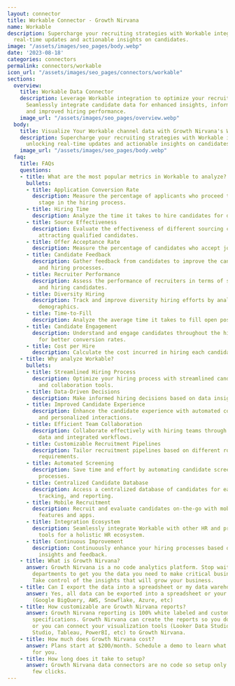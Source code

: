 ```yaml
---
layout: connector
title: Workable Connector - Growth Nirvana
name: Workable
description: Supercharge your recruiting strategies with Workable integration, unlocking
  real-time updates and actionable insights on candidates.
image: "/assets/images/seo_pages/body.webp"
date: '2023-08-18'
categories: connectors
permalink: connectors/workable
icon_url: "/assets/images/seo_pages/connectors/workable"
sections:
  overview:
    title: Workable Data Connector
    description: Leverage Workable integration to optimize your recruiting processes.
      Seamlessly integrate candidate data for enhanced insights, informed decisions,
      and improved hiring performance.
    image_url: "/assets/images/seo_pages/overview.webp"
  body:
    title: Visualize Your Workable channel data with Growth Nirvana's Workable Connector
    description: Supercharge your recruiting strategies with Workable integration,
      unlocking real-time updates and actionable insights on candidates.
    image_url: "/assets/images/seo_pages/body.webp"
  faq:
    title: FAQs
    questions:
    - title: What are the most popular metrics in Workable to analyze?
      bullets:
      - title: Application Conversion Rate
        description: Measure the percentage of applicants who proceed to the next
          stage in the hiring process.
      - title: Hiring Time
        description: Analyze the time it takes to hire candidates for different roles.
      - title: Source Effectiveness
        description: Evaluate the effectiveness of different sourcing channels in
          attracting qualified candidates.
      - title: Offer Acceptance Rate
        description: Measure the percentage of candidates who accept job offers.
      - title: Candidate Feedback
        description: Gather feedback from candidates to improve the candidate experience
          and hiring processes.
      - title: Recruiter Performance
        description: Assess the performance of recruiters in terms of sourcing, screening,
          and hiring candidates.
      - title: Diversity Hiring
        description: Track and improve diversity hiring efforts by analyzing candidate
          demographics.
      - title: Time-to-Fill
        description: Analyze the average time it takes to fill open positions.
      - title: Candidate Engagement
        description: Understand and engage candidates throughout the hiring process
          for better conversion rates.
      - title: Cost per Hire
        description: Calculate the cost incurred in hiring each candidate.
    - title: Why analyze Workable?
      bullets:
      - title: Streamlined Hiring Process
        description: Optimize your hiring process with streamlined candidate management
          and collaboration tools.
      - title: Data-Driven Decisions
        description: Make informed hiring decisions based on data insights and analytics.
      - title: Improved Candidate Experience
        description: Enhance the candidate experience with automated communication
          and personalized interactions.
      - title: Efficient Team Collaboration
        description: Collaborate effectively with hiring teams through shared candidate
          data and integrated workflows.
      - title: Customizable Recruitment Pipelines
        description: Tailor recruitment pipelines based on different roles and hiring
          requirements.
      - title: Automated Screening
        description: Save time and effort by automating candidate screening and evaluation
          processes.
      - title: Centralized Candidate Database
        description: Access a centralized database of candidates for easy searching,
          tracking, and reporting.
      - title: Mobile Recruitment
        description: Recruit and evaluate candidates on-the-go with mobile-friendly
          features and apps.
      - title: Integration Ecosystem
        description: Seamlessly integrate Workable with other HR and productivity
          tools for a holistic HR ecosystem.
      - title: Continuous Improvement
        description: Continuously enhance your hiring processes based on data-driven
          insights and feedback.
    - title: What is Growth Nirvana?
      answer: Growth Nirvana is a no code analytics platform. Stop waiting for other
        departments to get you the data you need to make critical business decisions.
        Take control of the insights that will grow your business.
    - title: Can I export the data into a spreadsheet or my data warehouse?
      answer: Yes, all data can be exported into a spreadsheet or your data warehouse
        (Google BigQuery, AWS, Snowflake, Azure, etc)
    - title: How customizable are Growth Nirvana reports?
      answer: Growth Nirvana reporting is 100% white labeled and customized to your
        specifications. Growth Nirvana can create the reports so you don’t have to
        or you can connect your visualization tools (Looker Data Studio/Google Data
        Studio, Tableau, PowerBI, etc) to Growth Nirvana.
    - title: How much does Growth Nirvana cost?
      answer: Plans start at $200/month. Schedule a demo to learn what plan is best
        for you.
    - title: How long does it take to setup?
      answer: Growth Nirvana data connectors are no code so setup only requires a
        few clicks.
---
```

